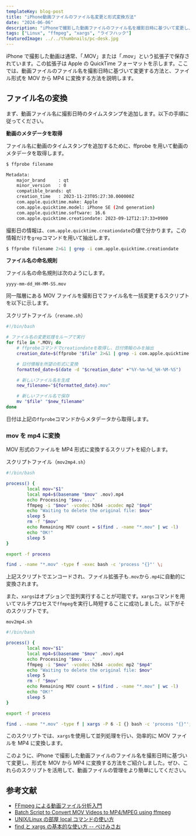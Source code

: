 ```yaml
---
templateKey: blog-post
title: "iPhone動画ファイルのファイル名変更と形式変換方法"
date: "2024-06-06"
description: "iPhoneで撮影した動画ファイルのファイル名を撮影日時に基づいて変更し、形式をMOVからMP4に変換する方法を詳しく説明します。"
tags: ["Linux", "ffmpeg", "xargs", "ライフハック"]
featuredImage: ../../thumbnails/pc-desk.jpg
---
```


iPhone で撮影した動画は通常、「.MOV」または「.mov」という拡張子で保存されています。この拡張子は Apple の QuickTime フォーマットを示します。ここでは、動画ファイルのファイル名を撮影日時に基づいて変更する方法と、ファイル形式を MOV から MP4 に変換する方法を説明します。

## ファイル名の変換

まず、動画ファイル名に撮影日時のタイムスタンプを追加します。以下の手順に従ってください。

**動画のメタデータを取得**

ファイル名に動画のタイムスタンプを追加するために、ffprobe を用いて動画のメタデータを取得します。

```bash
$ ffprobe filename

Metadata:
    major_brand     : qt
    minor_version   : 0
    compatible_brands: qt
    creation_time   : 2023-11-23T05:27:30.000000Z
    com.apple.quicktime.make: Apple
    com.apple.quicktime.model: iPhone SE (2nd generation)
    com.apple.quicktime.software: 16.6
    com.apple.quicktime.creationdate: 2023-09-12T12:17:33+0900
```

撮影日の情報は、`com.apple.quicktime.creationdate`の値で分かります。この情報だけを`grep`コマンドを用いて抽出します。

```bash
$ ffprobe filename 2>&1 | grep -i com.apple.quicktime.creationdate
```

**ファイル名の命名規則**

ファイル名の命名規則は次のようにします。

```
yyyy-mm-dd_HH-MM-SS.mov
```

同一階層にある MOV ファイルを撮影日でファイル名を一括変更するスクリプトを以下に示します。

スクリプトファイル（`rename.sh`）

```bash
#!/bin/bash

# ファイル名の変更処理をループで実行
for file in *.MOV; do
    # ffprobeコマンドでcreationdateを取得し、日付情報のみを抽出
    creation_date=$(ffprobe "$file" 2>&1 | grep -i com.apple.quicktime.creationdate | cut -d ':' -f 2- | sed 's/^[ \t]*//;s/[ \t]*$//' | cut -d ' ' -f 2)

    # 日付情報を所望の形式に変換
    formatted_date=$(date -d "$creation_date" +"%Y-%m-%d_%H-%M-%S")

    # 新しいファイル名を生成
    new_filename="${formatted_date}.mov"

    # 新しいファイル名で保存
    mv "$file" "$new_filename"
done
```

日付は上記の`ffprobe`コマンドからメタデータから取得します。

### mov を mp4 に変換

MOV 形式のファイルを MP4 形式に変換するスクリプトを紹介します。

スクリプトファイル（`mov2mp4.sh`）

```bash
#!/bin/bash

process() {
        local mov="$1"
        local mp4=$(basename "$mov" .mov).mp4
        echo Processing "$mov ..."
        ffmpeg -i "$mov" -vcodec h264 -acodec mp2 "$mp4"
        echo "Waiting to delete the original file: $mov"
        sleep 5
        rm -f "$mov"
        echo Remaining MOV count = $(find . -name "*.mov" | wc -l)
        echo "OK!"
        sleep 5
}

export -f process

find . -name "*.mov" -type f -exec bash -c 'process "{}"' \;
```

上記スクリプトでエンコードされ、ファイル拡張子も`.mov`から`.mp4`に自動的に変換されます。

また、`xargs`はオプションで並列実行することが可能です。`xargs`コマンドを用いてマルチプロセスで`ffmpeg`を実行し時短することに成功しました。以下がそのスクリプトです。

`mov2mp4.sh`

```bash
#!/bin/bash

process() {
        local mov="$1"
        local mp4=$(basename "$mov" .mov).mp4
        echo Processing "$mov ..."
        ffmpeg -i "$mov" -vcodec h264 -acodec mp2 "$mp4"
        echo "Waiting to delete the original file: $mov"
        sleep 5
        rm -f "$mov"
        echo Remaining MOV count = $(find . -name "*.mov" | wc -l)
        echo "OK!"
        sleep 5
}

export -f process

find . -name "*.mov" -type f | xargs -P 6 -I {} bash -c 'process "{}"';
```

このスクリプトでは、`xargs`を使用して並列処理を行い、効率的に MOV ファイルを MP4 に変換します。

このように、iPhone で撮影した動画ファイルのファイル名を撮影日時に基づいて変更し、形式を MOV から MP4 に変換する方法をご紹介しました。ぜひ、これらのスクリプトを活用して、動画ファイルの管理をより簡単にしてください。

## 参考文献

- [FFmpeg による動画ファイル分析入門](https://weblabo.oscasierra.net/ffmpeg-video-analizing/)
- [Batch Script to Convert MOV Videos to MP4/MPEG using ffmpeg](https://helloacm.com/batch-script-to-convert-mov-videos-to-mpg-using-ffmpeg/)
- [UNIX/Linux の部屋 local コマンドの使い方](http://x68000.q-e-d.net/~68user/unix/pickup?local)
- [find と xargs の基本的な使い方 -- ぺけみさお](https://www.xmisao.com/2013/09/01/how-to-use-find-and-xargs.html)
